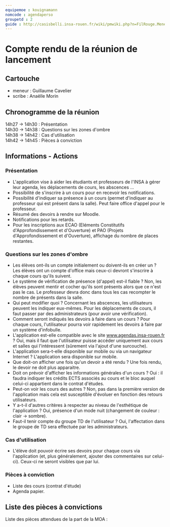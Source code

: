 ```yaml
---
equipemoe : kouignamann
nomcode : agendaperso
groupetd : 2
guide : http://casisbelli.insa-rouen.fr/wiki/pmwiki.php?n=FilRouge.MenerReunionLancement
---
```


# Compte rendu de la réunion de lancement

## Cartouche
 - meneur : Guillaume Cavelier
 - scribe : Anaëlle Morin

## Chronogramme de la réunion

14h27 -> 14h30 : Présentation  
14h30 -> 14h38 : Questions sur les zones d'ombre  
14h38 -> 14h42 : Cas d'utilisation  
14h42 -> 14h45 : Pièces à conviction  

## Informations - Actions

### Présentation

 - L'application vise à aider les étudiants et professeurs de l'INSA à gérer leur agenda, les déplacements de cours, les abscences ...
 - Possibilité de s'inscrire à un cours pour en recevoir les notifications.
 - Possibilité d'indiquer sa présence à un cours (permet d'indiquer au professeur qui est présent dans la salle). Peut faire office d'appel pour le professeur.
 - Résumé des devoirs à rendre sur Moodle.
 - Notifications pour les retards.
 - Pour les inscriptions aux ECAO (Eléments Constitutifs d'Approfondissement et d'Ouverture) et PAO (Projets d'Approfondissement et d'Ouverture), affichage du nombre de places restantes.

### Questions sur les zones d'ombre

 - Les élèves ont-ils un compte initialement ou doivent-ils en créer un ? Les élèves ont un compte d'office mais ceux-ci devront s'inscrire à chaque cours qu'ils suivent.
 - Le système de vérification de présence (d'appel) est-il fiable ? Non, les élèves peuvent mentir et cocher qu'ils sont présents alors que ce n'est pas le cas. Le professeur devra donc dans tous les cas recompter le nombre de présents dans la salle.
 - Qui peut modifier quoi ? Concernant les abscences, les utilisateurs peuvent les indiquer eux-mêmes. Pour les déplacements de cours, il faut passer par des administrateurs (pour avoir une vérification).
 - Comment seront indiqués les devoirs à faire dans un cours ? Pour chaque cours, l'utilisateur pourra voir rapidement les devoirs à faire par un système d'infobulle.
 - L'application est-elle compatible avec le site www.agendas.insa-rouen.fr ? Oui, mais il faut que l'utilisateur puisse accéder uniquement aux cours et salles qui l'intéressent (sûrement via l'ajout d'une surcouche).
 - L'application sera-t-elle disponible sur mobile ou via un navigateur Internet ? L'application sera disponible sur mobile.
 - Que doit-on afficher une fois qu'un devoir a été rendu ? Une fois rendu, le devoir ne doit plus apparaitre.
 - Doit on prévoir d'afficher les informations générales d'un cours ? Oui : il faudra indiquer les crédits ECTS associés au cours et le bloc auquel celui-ci appartient dans le contrat d'études.
 - Peut-on voir les cours des autres ? Non, pas dans la première version de l'application mais cela est susceptible d'évoluer en fonction des retours utilisateurs.
 - Y a-t-il d'autres critères à respecter au niveau de l'esthétique de l'application ? Oui, présence d'un mode nuit (changement de couleur : clair -> sombre).
 - Faut-il tenir compte du groupe TD de l'utilisateur ? Oui, l'affectation dans le groupe de TD sera effectuée par les administrateurs.

### Cas d'utilisation

 - L'élève doit pouvoir écrire ses devoirs pour chaque cours via l'application (et, plus généralement, ajouter des commentaires sur celui-ci). Ceux-ci ne seront visibles que par lui.

### Pièces à conviction

 - Liste des cours (contrat d'étude)
 - Agenda papier.

## Liste des pièces à convictions

Liste des pièces attendues de la part de la MOA : 
